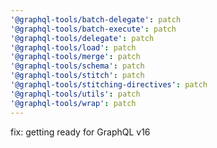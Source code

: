 ```yaml
---
'@graphql-tools/batch-delegate': patch
'@graphql-tools/batch-execute': patch
'@graphql-tools/delegate': patch
'@graphql-tools/load': patch
'@graphql-tools/merge': patch
'@graphql-tools/schema': patch
'@graphql-tools/stitch': patch
'@graphql-tools/stitching-directives': patch
'@graphql-tools/utils': patch
'@graphql-tools/wrap': patch
---
```


fix: getting ready for GraphQL v16
